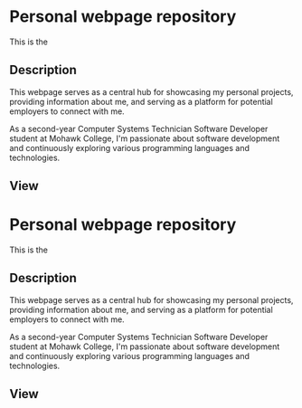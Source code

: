 # Personal webpage repository

This is the

## Description

This webpage serves as a central hub for showcasing my personal projects, providing information about me, and serving as a platform for potential employers to connect with me. 

As a second-year Computer Systems Technician Software Developer student at Mohawk College, I'm passionate about software development and continuously exploring various programming languages and technologies.


## View
# Personal webpage repository

This is the

## Description

This webpage serves as a central hub for showcasing my personal projects, providing information about me, and serving as a platform for potential employers to connect with me. 

As a second-year Computer Systems Technician Software Developer student at Mohawk College, I'm passionate about software development and continuously exploring various programming languages and technologies.





## View












